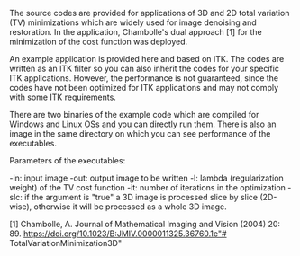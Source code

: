 The source codes are provided for applications of 3D and 2D total variation (TV) minimizations which are widely used for image denoising and restoration. In the application, Chambolle's dual approach [1] for the minimization of the cost function was deployed.

An example application is provided here and based on ITK. The codes are written as an ITK filter so you can also inherit the codes for your specific ITK applications. However, the performance is not guaranteed, since the codes have not been optimized for ITK applications and may not comply with some ITK requirements.

There are two binaries of the example code which are compiled for Windows and Linux OSs and you can directly run them. There is also an image in the same directory on which you can see performance of the executables.

Parameters of the executables:

-in: input image
-out: output image to be written
-l: lambda (regularization weight) of the TV cost function
-it: number of iterations in the optimization
-slc: if the argument is "true" a 3D image is processed slice by slice (2D-wise), otherwise it will be processed as a whole 3D image.


[1] Chambolle, A. Journal of Mathematical Imaging and Vision (2004) 20: 89. https://doi.org/10.1023/B:JMIV.0000011325.36760.1e"# TotalVariationMinimization3D" 
